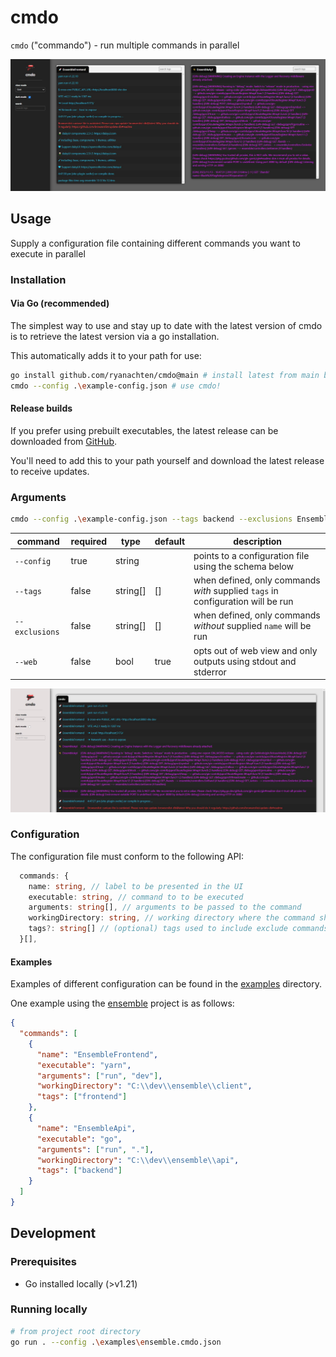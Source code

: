 # cmdo

`cmdo` ("commando") - run multiple commands in parallel

![command view](./docs/cmdo_commands.jpg)

## Usage

Supply a configuration file containing different commands you want to execute in parallel

### Installation

#### Via Go (recommended)

The simplest way to use and stay up to date with the latest version of cmdo is to retrieve the latest version via a go installation.

This automatically adds it to your path for use:

```bash
go install github.com/ryanachten/cmdo@main # install latest from main branch
cmdo --config .\example-config.json # use cmdo!
```

#### Release builds

If you prefer using prebuilt executables, the latest release can be downloaded from [GitHub](https://github.com/ryanachten/cmdo/releases).

You'll need to add this to your path yourself and download the latest release to receive updates.

### Arguments

```bash
cmdo --config .\example-config.json --tags backend --exclusions EnsembleApi --web=false
```

| command        | required | type     | default | description                                                                     |
| -------------- | -------- | -------- | ------- | ------------------------------------------------------------------------------- |
| `--config`     | true     | string   |         | points to a configuration file using the schema below                           |
| `--tags`       | false    | string[] | []      | when defined, only commands _with_ supplied `tags` in configuration will be run |
| `--exclusions` | false    | string[] | []      | when defined, only commands _without_ supplied `name` will be run               |
| `--web`        | false    | bool     | true    | opts out of web view and only outputs using stdout and stderror                 |

![unified view](./docs/cmdo_unified.jpg)

### Configuration

The configuration file must conform to the following API:

```typescript
  commands: {
    name: string, // label to be presented in the UI
    executable: string, // command to to be executed
    arguments: string[], // arguments to be passed to the command
    workingDirectory: string, // working directory where the command should be executed
    tags?: string[] // (optional) tags used to include exclude commands
  }[],
```

#### Examples

Examples of different configuration can be found in the [examples](./examples/) directory.

One example using the [ensemble](https://github.com/ryanachten/ensemble) project is as follows:

```json
{
  "commands": [
    {
      "name": "EnsembleFrontend",
      "executable": "yarn",
      "arguments": ["run", "dev"],
      "workingDirectory": "C:\\dev\\ensemble\\client",
      "tags": ["frontend"]
    },
    {
      "name": "EnsembleApi",
      "executable": "go",
      "arguments": ["run", "."],
      "workingDirectory": "C:\\dev\\ensemble\\api",
      "tags": ["backend"]
    }
  ]
}
```

## Development

### Prerequisites

- Go installed locally (>v1.21)

### Running locally

```bash
# from project root directory
go run . --config .\examples\ensemble.cmdo.json
```
